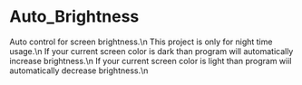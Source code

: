 # Auto_Brightness
 Auto control for screen brightness.\n
 This project is only for night time usage.\n
 If your current screen color is dark than program will automatically increase brightness.\n
 If your current screen color is light than program wiil automatically decrease brightness.\n
